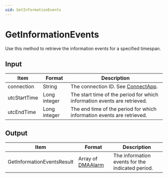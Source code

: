 ```yaml
---
uid: GetInformationEvents
---
```


# GetInformationEvents

Use this method to retrieve the information events for a specified timespan.

## Input

| Item         | Format       | Description                                                              |
|--------------|--------------|--------------------------------------------------------------------------|
| connection   | String       | The connection ID. See [ConnectApp](xref:ConnectApp).                     |
| utcStartTime | Long integer | The start time of the period for which information events are retrieved. |
| utcEndTime   | Long integer | The end time of the period for which information events are retrieved.   |

## Output

| Item | Format | Description |
|--|--|--|
| GetInformationEventsResult | Array of [DMAAlarm](xref:DMAAlarm) | The information events for the indicated period. |
